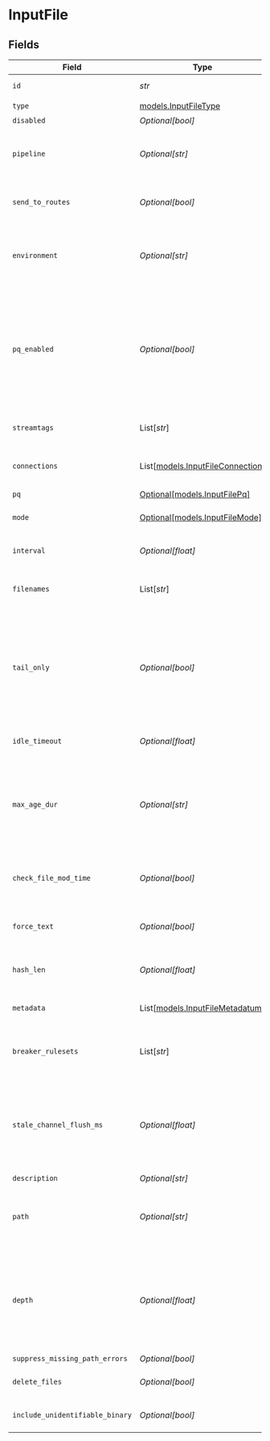 # InputFile


## Fields

| Field                                                                                                                                                                                                                                        | Type                                                                                                                                                                                                                                         | Required                                                                                                                                                                                                                                     | Description                                                                                                                                                                                                                                  |
| -------------------------------------------------------------------------------------------------------------------------------------------------------------------------------------------------------------------------------------------- | -------------------------------------------------------------------------------------------------------------------------------------------------------------------------------------------------------------------------------------------- | -------------------------------------------------------------------------------------------------------------------------------------------------------------------------------------------------------------------------------------------- | -------------------------------------------------------------------------------------------------------------------------------------------------------------------------------------------------------------------------------------------- |
| `id`                                                                                                                                                                                                                                         | *str*                                                                                                                                                                                                                                        | :heavy_check_mark:                                                                                                                                                                                                                           | Unique ID for this input                                                                                                                                                                                                                     |
| `type`                                                                                                                                                                                                                                       | [models.InputFileType](../models/inputfiletype.md)                                                                                                                                                                                           | :heavy_check_mark:                                                                                                                                                                                                                           | N/A                                                                                                                                                                                                                                          |
| `disabled`                                                                                                                                                                                                                                   | *Optional[bool]*                                                                                                                                                                                                                             | :heavy_minus_sign:                                                                                                                                                                                                                           | N/A                                                                                                                                                                                                                                          |
| `pipeline`                                                                                                                                                                                                                                   | *Optional[str]*                                                                                                                                                                                                                              | :heavy_minus_sign:                                                                                                                                                                                                                           | Pipeline to process data from this Source before sending it through the Routes                                                                                                                                                               |
| `send_to_routes`                                                                                                                                                                                                                             | *Optional[bool]*                                                                                                                                                                                                                             | :heavy_minus_sign:                                                                                                                                                                                                                           | Select whether to send data to Routes, or directly to Destinations.                                                                                                                                                                          |
| `environment`                                                                                                                                                                                                                                | *Optional[str]*                                                                                                                                                                                                                              | :heavy_minus_sign:                                                                                                                                                                                                                           | Optionally, enable this config only on a specified Git branch. If empty, will be enabled everywhere.                                                                                                                                         |
| `pq_enabled`                                                                                                                                                                                                                                 | *Optional[bool]*                                                                                                                                                                                                                             | :heavy_minus_sign:                                                                                                                                                                                                                           | Use a disk queue to minimize data loss when connected services block. See [Cribl Docs](https://docs.cribl.io/stream/persistent-queues) for PQ defaults (Cribl-managed Cloud Workers) and configuration options (on-prem and hybrid Workers). |
| `streamtags`                                                                                                                                                                                                                                 | List[*str*]                                                                                                                                                                                                                                  | :heavy_minus_sign:                                                                                                                                                                                                                           | Tags for filtering and grouping in @{product}                                                                                                                                                                                                |
| `connections`                                                                                                                                                                                                                                | List[[models.InputFileConnection](../models/inputfileconnection.md)]                                                                                                                                                                         | :heavy_minus_sign:                                                                                                                                                                                                                           | Direct connections to Destinations, and optionally via a Pipeline or a Pack                                                                                                                                                                  |
| `pq`                                                                                                                                                                                                                                         | [Optional[models.InputFilePq]](../models/inputfilepq.md)                                                                                                                                                                                     | :heavy_minus_sign:                                                                                                                                                                                                                           | N/A                                                                                                                                                                                                                                          |
| `mode`                                                                                                                                                                                                                                       | [Optional[models.InputFileMode]](../models/inputfilemode.md)                                                                                                                                                                                 | :heavy_minus_sign:                                                                                                                                                                                                                           | Choose how to discover files to monitor                                                                                                                                                                                                      |
| `interval`                                                                                                                                                                                                                                   | *Optional[float]*                                                                                                                                                                                                                            | :heavy_minus_sign:                                                                                                                                                                                                                           | Time, in seconds, between scanning for files                                                                                                                                                                                                 |
| `filenames`                                                                                                                                                                                                                                  | List[*str*]                                                                                                                                                                                                                                  | :heavy_minus_sign:                                                                                                                                                                                                                           | The full path of discovered files are matched against this wildcard list                                                                                                                                                                     |
| `tail_only`                                                                                                                                                                                                                                  | *Optional[bool]*                                                                                                                                                                                                                             | :heavy_minus_sign:                                                                                                                                                                                                                           | Read only new entries at the end of all files discovered at next startup. @{product} will then read newly discovered files from the head. Disable this to resume reading all files from head.                                                |
| `idle_timeout`                                                                                                                                                                                                                               | *Optional[float]*                                                                                                                                                                                                                            | :heavy_minus_sign:                                                                                                                                                                                                                           | Time, in seconds, before an idle file is closed                                                                                                                                                                                              |
| `max_age_dur`                                                                                                                                                                                                                                | *Optional[str]*                                                                                                                                                                                                                              | :heavy_minus_sign:                                                                                                                                                                                                                           | The maximum age of files to monitor. Format examples: 60s, 4h, 3d, 1w. Age is relative to file modification time. Leave empty to apply no age filters.                                                                                       |
| `check_file_mod_time`                                                                                                                                                                                                                        | *Optional[bool]*                                                                                                                                                                                                                             | :heavy_minus_sign:                                                                                                                                                                                                                           | Skip files with modification times earlier than the maximum age duration                                                                                                                                                                     |
| `force_text`                                                                                                                                                                                                                                 | *Optional[bool]*                                                                                                                                                                                                                             | :heavy_minus_sign:                                                                                                                                                                                                                           | Forces files containing binary data to be streamed as text                                                                                                                                                                                   |
| `hash_len`                                                                                                                                                                                                                                   | *Optional[float]*                                                                                                                                                                                                                            | :heavy_minus_sign:                                                                                                                                                                                                                           | Length of file header bytes to use in hash for unique file identification                                                                                                                                                                    |
| `metadata`                                                                                                                                                                                                                                   | List[[models.InputFileMetadatum](../models/inputfilemetadatum.md)]                                                                                                                                                                           | :heavy_minus_sign:                                                                                                                                                                                                                           | Fields to add to events from this input                                                                                                                                                                                                      |
| `breaker_rulesets`                                                                                                                                                                                                                           | List[*str*]                                                                                                                                                                                                                                  | :heavy_minus_sign:                                                                                                                                                                                                                           | A list of event-breaking rulesets that will be applied, in order, to the input data stream                                                                                                                                                   |
| `stale_channel_flush_ms`                                                                                                                                                                                                                     | *Optional[float]*                                                                                                                                                                                                                            | :heavy_minus_sign:                                                                                                                                                                                                                           | How long (in milliseconds) the Event Breaker will wait for new data to be sent to a specific channel before flushing the data stream out, as is, to the Pipelines                                                                            |
| `description`                                                                                                                                                                                                                                | *Optional[str]*                                                                                                                                                                                                                              | :heavy_minus_sign:                                                                                                                                                                                                                           | N/A                                                                                                                                                                                                                                          |
| `path`                                                                                                                                                                                                                                       | *Optional[str]*                                                                                                                                                                                                                              | :heavy_minus_sign:                                                                                                                                                                                                                           | Directory path to search for files. Environment variables will be resolved, e.g. $CRIBL_HOME/log/.                                                                                                                                           |
| `depth`                                                                                                                                                                                                                                      | *Optional[float]*                                                                                                                                                                                                                            | :heavy_minus_sign:                                                                                                                                                                                                                           | Set how many subdirectories deep to search. Use 0 to search only files in the given path, 1 to also look in its immediate subdirectories, etc. Leave it empty for unlimited depth.                                                           |
| `suppress_missing_path_errors`                                                                                                                                                                                                               | *Optional[bool]*                                                                                                                                                                                                                             | :heavy_minus_sign:                                                                                                                                                                                                                           | N/A                                                                                                                                                                                                                                          |
| `delete_files`                                                                                                                                                                                                                               | *Optional[bool]*                                                                                                                                                                                                                             | :heavy_minus_sign:                                                                                                                                                                                                                           | Delete files after they have been collected                                                                                                                                                                                                  |
| `include_unidentifiable_binary`                                                                                                                                                                                                              | *Optional[bool]*                                                                                                                                                                                                                             | :heavy_minus_sign:                                                                                                                                                                                                                           | Stream binary files as Base64-encoded chunks.                                                                                                                                                                                                |